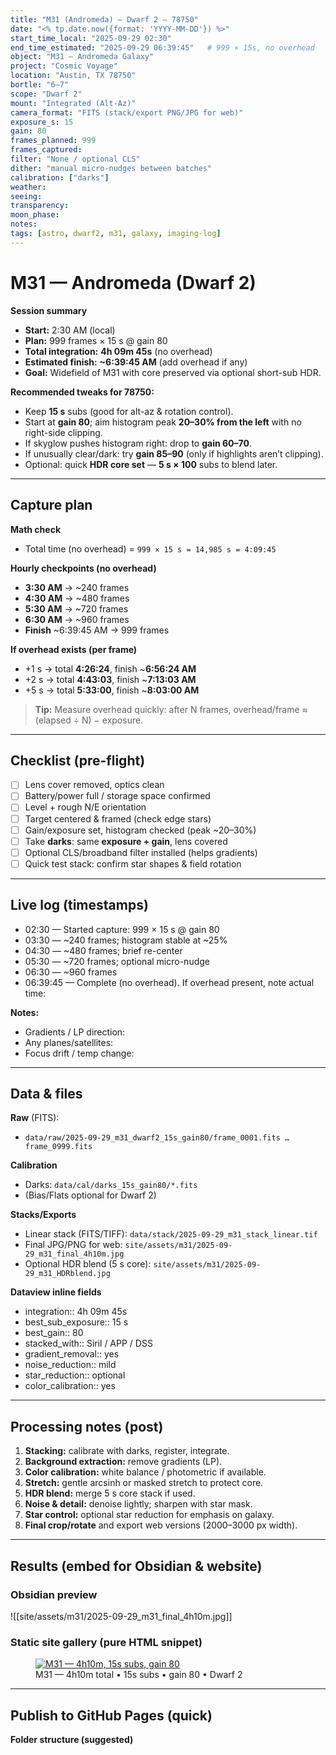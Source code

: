 ```yaml
---
title: "M31 (Andromeda) — Dwarf 2 — 78750"
date: "<% tp.date.now({format: 'YYYY-MM-DD'}) %>"
start_time_local: "2025-09-29 02:30"
end_time_estimated: "2025-09-29 06:39:45"   # 999 × 15s, no overhead
object: "M31 — Andromeda Galaxy"
project: "Cosmic Voyage"
location: "Austin, TX 78750"
bortle: "6–7"
scope: "Dwarf 2"
mount: "Integrated (Alt-Az)"
camera_format: "FITS (stack/export PNG/JPG for web)"
exposure_s: 15
gain: 80
frames_planned: 999
frames_captured: 
filter: "None / optional CLS"
dither: "manual micro-nudges between batches"
calibration: ["darks"]
weather: 
seeing: 
transparency: 
moon_phase: 
notes: 
tags: [astro, dwarf2, m31, galaxy, imaging-log]
---
```


# M31 — Andromeda (Dwarf 2)

**Session summary**  
- **Start:** 2:30 AM (local)  
- **Plan:** 999 frames × 15 s @ gain 80  
- **Total integration:** **4h 09m 45s** (no overhead)  
- **Estimated finish:** **~6:39:45 AM** (add overhead if any)  
- **Goal:** Widefield of M31 with core preserved via optional short-sub HDR.

**Recommended tweaks for 78750:**  
- Keep **15 s** subs (good for alt-az & rotation control).  
- Start at **gain 80**; aim histogram peak **20–30% from the left** with no right-side clipping.  
- If skyglow pushes histogram right: drop to **gain 60–70**.  
- If unusually clear/dark: try **gain 85–90** (only if highlights aren’t clipping).  
- Optional: quick **HDR core set** — **5 s × 100** subs to blend later.

---

## Capture plan

**Math check**  
- Total time (no overhead) = `999 × 15 s = 14,985 s = 4:09:45`

**Hourly checkpoints (no overhead)**  
- **3:30 AM** → ~240 frames  
- **4:30 AM** → ~480 frames  
- **5:30 AM** → ~720 frames  
- **6:30 AM** → ~960 frames  
- **Finish** ~6:39:45 AM → 999 frames

**If overhead exists (per frame)**  
- +1 s → total **4:26:24**, finish ~**6:56:24 AM**  
- +2 s → total **4:43:03**, finish ~**7:13:03 AM**  
- +5 s → total **5:33:00**, finish ~**8:03:00 AM**

> **Tip:** Measure overhead quickly: after N frames, overhead/frame ≈ (elapsed ÷ N) − exposure.

---

## Checklist (pre-flight)

- [ ] Lens cover removed, optics clean  
- [ ] Battery/power full / storage space confirmed  
- [ ] Level + rough N/E orientation  
- [ ] Target centered & framed (check edge stars)  
- [ ] Gain/exposure set, histogram checked (peak ~20–30%)  
- [ ] Take **darks**: same **exposure + gain**, lens covered  
- [ ] Optional CLS/broadband filter installed (helps gradients)  
- [ ] Quick test stack: confirm star shapes & field rotation

---

## Live log (timestamps)

- 02:30 — Started capture: 999 × 15 s @ gain 80  
- 03:30 — ~240 frames; histogram stable at ~25%  
- 04:30 — ~480 frames; brief re-center  
- 05:30 — ~720 frames; optional micro-nudge  
- 06:30 — ~960 frames  
- 06:39:45 — Complete (no overhead). If overhead present, note actual time: 

**Notes:**  
- Gradients / LP direction:   
- Any planes/satellites:   
- Focus drift / temp change:   

---

## Data & files

**Raw** (FITS):  
- `data/raw/2025-09-29_m31_dwarf2_15s_gain80/frame_0001.fits … frame_0999.fits`

**Calibration**  
- Darks: `data/cal/darks_15s_gain80/*.fits`  
- (Bias/Flats optional for Dwarf 2)

**Stacks/Exports**  
- Linear stack (FITS/TIFF): `data/stack/2025-09-29_m31_stack_linear.tif`  
- Final JPG/PNG for web: `site/assets/m31/2025-09-29_m31_final_4h10m.jpg`  
- Optional HDR blend (5 s core): `site/assets/m31/2025-09-29_m31_HDRblend.jpg`

**Dataview inline fields**  
- integration:: 4h 09m 45s  
- best_sub_exposure:: 15 s  
- best_gain:: 80  
- stacked_with:: Siril / APP / DSS  
- gradient_removal:: yes  
- noise_reduction:: mild  
- star_reduction:: optional  
- color_calibration:: yes

---

## Processing notes (post)

1. **Stacking:** calibrate with darks, register, integrate.  
2. **Background extraction:** remove gradients (LP).  
3. **Color calibration:** white balance / photometric if available.  
4. **Stretch:** gentle arcsinh or masked stretch to protect core.  
5. **HDR blend:** merge 5 s core stack if used.  
6. **Noise & detail:** denoise lightly; sharpen with star mask.  
7. **Star control:** optional star reduction for emphasis on galaxy.  
8. **Final crop/rotate** and export web versions (2000–3000 px width).

---

## Results (embed for Obsidian & website)

### Obsidian preview
![[site/assets/m31/2025-09-29_m31_final_4h10m.jpg]]

### Static site gallery (pure HTML snippet)
<div class="gallery">
  <figure>
    <a href="/assets/m31/2025-09-29_m31_final_4h10m.jpg">
      <img src="/assets/m31/2025-09-29_m31_final_4h10m.jpg" alt="M31 — 4h10m, 15s subs, gain 80">
    </a>
    <figcaption>M31 — 4h10m total • 15s subs • gain 80 • Dwarf 2</figcaption>
  </figure>
  <!-- Add more thumbnails if desired -->
</div>

---

## Publish to GitHub Pages (quick)

**Folder structure (suggested)**
